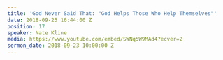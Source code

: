 ```yaml
---
title: 'God Never Said That: "God Helps Those Who Help Themselves"'
date: 2018-09-25 16:44:00 Z
position: 17
speaker: Nate Kline
media: https://www.youtube.com/embed/SWNq5W9MAd4?ecver=2
sermon_date: 2018-09-23 10:00:00 Z
---
```


